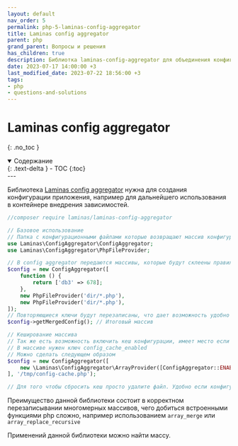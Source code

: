```yaml
---
layout: default
nav_order: 5
permalink: php-5-laminas-config-aggregator
title: Laminas config aggregator
parent: php
grand_parent: Вопросы и решения
has_children: true
description: Библиотка laminas-config-aggregator для объединения конфигураций приложения
date: 2023-07-17 14:00:00 +3
last_modified_date: 2023-07-22 18:56:00 +3
tags:
- php
- questions-and-solutions
---
```


# Laminas config aggregator
{: .no_toc }

<details open markdown="block">
  <summary>
    Содержание
  </summary>
  {: .text-delta }
- TOC
{:toc}
</details>
---

Библиотека [Laminas config aggregator](https://docs.laminas.dev/laminas-config-aggregator/) нужна для создания конфигурации приложения, например для
дальнейшего использования в контейнере внедрения зависимостей.

```php
//composer require laminas/laminas-config-aggregator

// Базовое использование
// Папка с конфигурационными файлами которые возвращают массив конфигурации, склеиваем их в один, возвращаем итоговый массив 
use Laminas\ConfigAggregator\ConfigAggregator;
use Laminas\ConfigAggregator\PhpFileProvider;

// В config aggregator передаются массивы, которые будут склеены правильным способом
$config = new ConfigAggregator([
    function () {
        return ['db3' => 678];
    },
    new PhpFileProvider('dir/*.php'),
    new PhpFileProvider('dir/*.php'),
]);
// Повторяющиеся ключи будут перезаписаны, что дает возможность удобно управлять конфигурацией например в зависимости от переменных окружения
$config->getMergedConfig(); // Итоговый массив

// Кеширование массива
// Так же есть возможность включить кеш конфигурации, имеет место если Конфиг очень большой, меняется нечасто 
// В массиве нужен ключ config_cache_enabled
// Можно сделать следующем образом
$config = new ConfigAggregator([
    new \Laminas\ConfigAggregator\ArrayProvider([ConfigAggregator::ENABLE_CACHE => true]),
], '/tmp/config-cache.php');

// Для того чтобы сбросить кеш просто удалите файл. Удобно если конфигурацию не нужно часто менять, еще и работает быстрее
```

Преимущество данной библиотеки состоит в корректном перезаписывании многомерных массивов, чего добиться встроенными функциями php сложно, например использованием `array_merge` или `array_replace_recursive`

Применений данной библиотеки можно найти массу.

